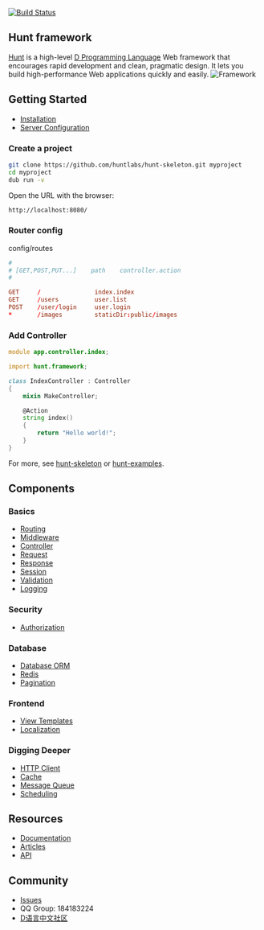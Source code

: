 [![Build Status](https://travis-ci.org/huntlabs/hunt-framework.svg?branch=master)](https://travis-ci.org/huntlabs/hunt-framework)

## Hunt framework
[Hunt](http://www.huntframework.com/) is a high-level [D Programming Language](http://dlang.org/) Web framework that encourages rapid development and clean, pragmatic design. It lets you build high-performance Web applications quickly and easily.
![Framework](framework.png)


## Getting Started
- [Installation](https://github.com/huntlabs/hunt-framework-docs/blob/master/installation.md)
- [Server Configuration](https://github.com/huntlabs/hunt-framework-docs/blob/master/configuration.md)

### Create a project
```bash
git clone https://github.com/huntlabs/hunt-skeleton.git myproject
cd myproject
dub run -v
```

Open the URL with the browser:
```bash
http://localhost:8080/
```

### Router config
config/routes
```conf
#
# [GET,POST,PUT...]    path    controller.action
#

GET     /               index.index
GET     /users          user.list
POST    /user/login     user.login
*       /images         staticDir:public/images

```

### Add Controller
```D
module app.controller.index;

import hunt.framework;

class IndexController : Controller
{
    mixin MakeController;

    @Action
    string index()
    {
        return "Hello world!";
    }
}
```

For more, see [hunt-skeleton](https://github.com/huntlabs/hunt-skeleton) or [hunt-examples](https://github.com/huntlabs/hunt-examples).

## Components

### Basics
- [Routing](https://github.com/huntlabs/hunt-framework-docs/blob/master/routing.md)
- [Middleware](https://github.com/huntlabs/hunt-framework-docs/blob/master/middleware.md)
- [Controller](https://github.com/huntlabs/hunt-framework-docs/blob/master/controllers.md)
- [Request](https://github.com/huntlabs/hunt-framework-docs/blob/master/requests.md)
- [Response](https://github.com/huntlabs/hunt-framework-docs/blob/master/responses.md)
- [Session](https://github.com/huntlabs/hunt-framework-docs/blob/master/session.md)
- [Validation](https://github.com/huntlabs/hunt-framework-docs/blob/master/validation.md)
- [Logging](https://github.com/huntlabs/hunt-framework-docs/blob/master/logging.md)

### Security
- [Authorization](https://github.com/huntlabs/hunt-framework-docs/blob/master/authorization.md)

### Database
- [Database ORM](https://github.com/huntlabs/hunt-framework-docs/blob/master/entity.md)
- [Redis](https://github.com/huntlabs/hunt-framework-docs/blob/master/redis.md)
- [Pagination](https://github.com/huntlabs/hunt-framework-docs/blob/master/pagination.md)

### Frontend
- [View Templates](https://github.com/huntlabs/hunt-framework-docs/blob/master/views.md)
- [Localization](https://github.com/huntlabs/hunt-framework-docs/blob/master/localization.md)

### Digging Deeper
- [HTTP Client](https://github.com/huntlabs/hunt-framework-docs/blob/master/http-client.md)
- [Cache](https://github.com/huntlabs/hunt-framework-docs/blob/master/cache.md)
- [Message Queue](https://github.com/huntlabs/hunt-framework-docs/blob/master/queues.md)
- [Scheduling](https://github.com/huntlabs/hunt-framework-docs/blob/master/scheduling.md)


## Resources
- [Documentation](https://github.com/huntlabs/hunt-framework-docs)
- [Articles](https://github.com/huntlabs/hunt-framework-articles)
- [API](http://hunt-framework.dpldocs.info/hunt.framework.html)

## Community
- [Issues](https://github.com/huntlabs/hunt-framework/issues)
- QQ Group: 184183224 
- [D语言中文社区](https://forums.dlangchina.com/)

